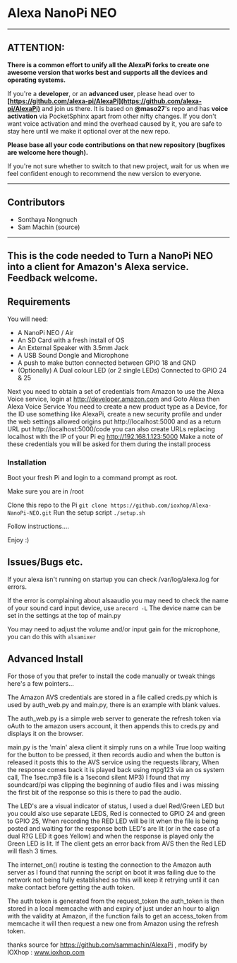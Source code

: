 # Alexa NanoPi NEO

---
## ATTENTION:
**There is a common effort to unify all the AlexaPi forks to create one awesome version that works best and supports all the devices and operating systems.**

If you're a **developer**, or an **advanced user**, please head over to **[https://github.com/alexa-pi/AlexaPi](https://github.com/alexa-pi/AlexaPi)** and join us there.
It is based on **@maso27**'s repo and has **voice activation** via PocketSphinx apart from other nifty changes. If you don't want voice activation and mind the overhead caused by it, you are safe to stay here until we make it optional over at the new repo.

**Please base all your code contributions on that new repository (bugfixes are welcome here though).**

If you're not sure whether to switch to that new project, wait for us when we feel confident enough to recommend the new version to everyone.

---

## Contributors
- Sonthaya Nongnuch
- Sam Machin (source)

---
This is the code needed to Turn a NanoPi NEO into a client for Amazon's Alexa service. Feedback welcome.
---

## Requirements

You will need:
* A NanoPi NEO / Air
* An SD Card with a fresh install of OS
* An External Speaker with 3.5mm Jack
* A USB Sound Dongle and Microphone
* A push to make button connected between GPIO 18 and GND
* (Optionally) A Dual colour LED (or 2 single LEDs) Connected to GPIO 24 & 25


Next you need to obtain a set of credentials from Amazon to use the Alexa Voice service, login at http://developer.amazon.com and Goto Alexa then Alexa Voice Service
You need to create a new product type as a Device, for the ID use something like AlexaPi, create a new security profile and under the web settings allowed origins put http://localhost:5000 and as a return URL put http://localhost:5000/code you can also create URLs replacing localhost with the IP of your Pi  eg http://192.168.1.123:5000
Make a note of these credentials you will be asked for them during the install process

### Installation

Boot your fresh Pi and login to a command prompt as root.

Make sure you are in /root

Clone this repo to the Pi
`git clone https://github.com/ioxhop/Alexa-NanoPi-NEO.git`
Run the setup script
`./setup.sh`

Follow instructions....

Enjoy :)

## Issues/Bugs etc.

If your alexa isn't running on startup you can check /var/log/alexa.log for errors.

If the error is complaining about alsaaudio you may need to check the name of your sound card input device, use
`arecord -L`
The device name can be set in the settings at the top of main.py

You may need to adjust the volume and/or input gain for the microphone, you can do this with
`alsamixer`

## Advanced Install

For those of you that prefer to install the code manually or tweak things here's a few pointers...

The Amazon AVS credentials are stored in a file called creds.py which is used by auth_web.py and main.py, there is an example with blank values.

The auth_web.py is a simple web server to generate the refresh token via oAuth to the amazon users account, it then appends this to creds.py and displays it on the browser.

main.py is the 'main' alexa client it simply runs on a while True loop waiting for the button to be pressed, it then records audio and when the button is released it posts this to the AVS service using the requests library, When the response comes back it is played back using mpg123 via an os system call, The 1sec.mp3 file is a 1second silent MP3) I found that my soundcard/pi was clipping the beginning of audio files and i was missing the first bit of the response so this is there to pad the audio.

The LED's are a visual indicator of status, I used a duel Red/Green LED but you could also use separate LEDS, Red is connected to GPIO 24 and green to GPIO 25, When recording the RED LED will be lit when the file is being posted and waiting for the response both LED's are lit (or in the case of a dual R?G LED it goes Yellow) and when the response is played only the Green LED is lit. If The client gets an error back from AVS then the Red LED will flash 3 times.

The internet_on() routine is testing the connection to the Amazon auth server as I found that running the script on boot it was failing due to the network not being fully established so this will keep it retrying until it can make contact before getting the auth token.

The auth token is generated from the request_token the auth_token is then stored in a local memcache with and expiry of just under an hour to align with the validity at Amazon, if the function fails to get an access_token from memcache it will then request a new one from Amazon using the refresh token.

thanks source for https://github.com/sammachin/AlexaPi , modify by IOXhop : www.ioxhop.com

